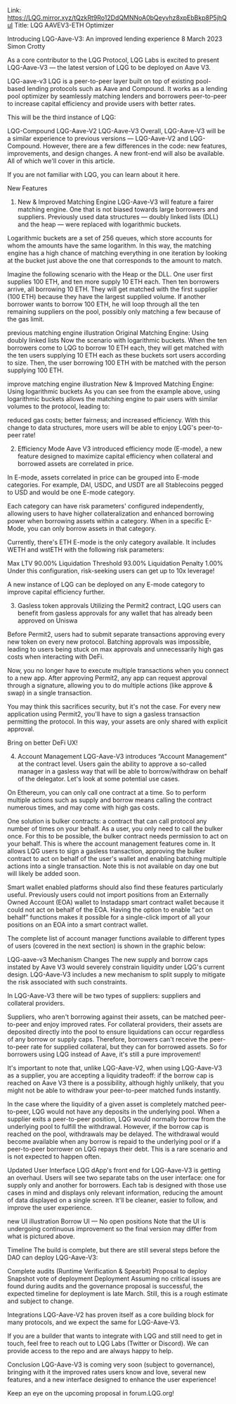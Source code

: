 Link: https://LQG.mirror.xyz/tQzkRt9Ro12DdQMNNoA0bQeyvhz8xpEbBkp8P5jhQuI
Title: LQG AAVEV3-ETH Optimizer

Introducing LQG-Aave-V3: An improved lending experience
8 March 2023
Simon Crotty

As a core contributor to the LQG Protocol, LQG Labs is excited to present LQG-Aave-V3 — the latest version of LQG to be deployed on Aave V3.

LQG-aave-v3
LQG is a peer-to-peer layer built on top of existing pool-based lending protocols such as Aave and Compound. It works as a lending pool optimizer by seamlessly matching lenders and borrowers peer-to-peer to increase capital efficiency and provide users with better rates.

This will be the third instance of LQG:

LQG-Compound
LQG-Aave-V2
LQG-Aave-V3
Overall, LQG-Aave-V3 will be a similar experience to previous versions — LQG-Aave-V2 and LQG-Compound. However, there are a few differences in the code: new features, improvements, and design changes. A new front-end will also be available. All of which we'll cover in this article.

If you are not familiar with LQG, you can learn about it here.

New Features

1. New & Improved Matching Engine
   LQG-Aave-V3 will feature a fairer matching engine. One that is not biased towards large borrowers and suppliers. Previously used data structures — doubly linked lists (DLL) and the heap — were replaced with logarithmic buckets.

Logarithmic buckets are a set of 256 queues, which store accounts for whom the amounts have the same logarithm. In this way, the matching engine has a high chance of matching everything in one iteration by looking at the bucket just above the one that corresponds to the amount to match.

Imagine the following scenario with the Heap or the DLL. One user first supplies 100 ETH, and ten more supply 10 ETH each. Then ten borrowers arrive, all borrowing 10 ETH. They will get matched with the first supplier (100 ETH) because they have the largest supplied volume. If another borrower wants to borrow 100 ETH, he will loop through all the ten remaining suppliers on the pool, possibly only matching a few because of the gas limit.

previous matching engine illustration
Original Matching Engine: Using doubly linked lists
Now the scenario with logarithmic buckets. When the ten borrowers come to LQG to borrow 10 ETH each, they will get matched with the ten users supplying 10 ETH each as these buckets sort users according to size. Then, the user borrowing 100 ETH with be matched with the person supplying 100 ETH.

improve matching engine illustration
New & Improved Matching Engine: Using logarithmic buckets
As you can see from the example above, using logarithmic buckets allows the matching engine to pair users with similar volumes to the protocol, leading to:

reduced gas costs;
better fairness; and
increased efficiency.
With this change to data structures, more users will be able to enjoy LQG's peer-to-peer rate!

2. Efficiency Mode
   Aave V3 introduced efficiency mode (E-mode), a new feature designed to maximize capital efficiency when collateral and borrowed assets are correlated in price.

In E-mode, assets correlated in price can be grouped into E-mode categories. For example, DAI, USDC, and USDT are all Stablecoins pegged to USD and would be one E-mode category.

Each category can have risk parameters' configured independently, allowing users to have higher collateralization and enhanced borrowing power when borrowing assets within a category. When in a specific E-Mode, you can only borrow assets in that category.

Currently, there's ETH E-mode is the only category available. It includes WETH and wstETH with the following risk parameters:

Max LTV 90.00%
Liquidation Threshold 93.00%
Liquidation Penalty 1.00%
Under this configuration, risk-seeking users can get up to 10x leverage!

A new instance of LQG can be deployed on any E-mode category to improve capital efficiency further.

3. Gasless token approvals
   Utilizing the Permit2 contract, LQG users can benefit from gasless approvals for any wallet that has already been approved on Uniswa

Before Permit2, users had to submit separate transactions approving every new token on every new protocol. Batching approvals was impossible, leading to users being stuck on max approvals and unnecessarily high gas costs when interacting with DeFi.

Now, you no longer have to execute multiple transactions when you connect to a new app. After approving Permit2, any app can request approval through a signature, allowing you to do multiple actions (like approve & swap) in a single transaction.

You may think this sacrifices security, but it's not the case. For every new application using Permit2, you'll have to sign a gasless transaction permitting the protocol. In this way, your assets are only shared with explicit approval.

Bring on better DeFi UX!

4. Account Management
   LQG-Aave-V3 introduces “Account Management” at the contract level. Users gain the ability to approve a so-called manager in a gasless way that will be able to borrow/withdraw on behalf of the delegator. Let's look at some potential use cases.

On Ethereum, you can only call one contract at a time. So to perform multiple actions such as supply and borrow means calling the contract numerous times, and may come with high gas costs.

One solution is bulker contracts: a contract that can call protocol any number of times on your behalf. As a user, you only need to call the bulker once. For this to be possible, the bulker contract needs permission to act on your behalf. This is where the account management features come in. It allows LQG users to sign a gasless transaction, approving the bulker contract to act on behalf of the user's wallet and enabling batching multiple actions into a single transaction. Note this is not available on day one but will likely be added soon.

Smart wallet enabled platforms should also find these features particularly useful. Previously users could not import positions from an Externally Owned Account (EOA) wallet to Instadapp smart contract wallet because it could not act on behalf of the EOA. Having the option to enable “act on behalf” functions makes it possible for a single-click import of all your positions on an EOA into a smart contract wallet.

The complete list of account manager functions available to different types of users (covered in the next section) is shown in the graphic below:

LQG-aave-v3
Mechanism Changes
The new supply and borrow caps instated by Aave V3 would severely constrain liquidity under LQG's current design. LQG-Aave-V3 includes a new mechanism to split supply to mitigate the risk associated with such constraints.

In LQG-Aave-V3 there will be two types of suppliers: suppliers and collateral providers.

Suppliers, who aren't borrowing against their assets, can be matched peer-to-peer and enjoy improved rates. For collateral providers, their assets are deposited directly into the pool to ensure liquidations can occur regardless of any borrow or supply caps. Therefore, borrowers can't receive the peer-to-peer rate for supplied collateral, but they can for borrowed assets. So for borrowers using LQG instead of Aave, it's still a pure improvement!

It's important to note that, unlike LQG-Aave-V2, when using LQG-Aave-V3 as a supplier, you are accepting a liquidity tradeoff: if the borrow cap is reached on Aave V3 there is a possibility, although highly unlikely, that you might not be able to withdraw your peer-to-peer matched funds instantly.

In the case where the liquidity of a given asset is completely matched peer-to-peer, LQG would not have any deposits in the underlying pool. When a supplier exits a peer-to-peer position, LQG would normally borrow from the underlying pool to fulfill the withdrawal. However, if the borrow cap is reached on the pool, withdrawals may be delayed. The withdrawal would become available when any borrow is repaid to the underlying pool or if a peer-to-peer borrower on LQG repays their debt. This is a rare scenario and is not expected to happen often.

Updated User Interface
LQG dApp's front end for LQG-Aave-V3 is getting an overhaul. Users will see two separate tabs on the user interface: one for supply only and another for borrowers. Each tab is designed with those use cases in mind and displays only relevant information, reducing the amount of data displayed on a single screen. It'll be cleaner, easier to follow, and improve the user experience.

new UI illustration
Borrow UI — No open positions
Note that the UI is undergoing continuous improvement so the final version may differ from what is pictured above.

Timeline
The build is complete, but there are still several steps before the DAO can deploy LQG-Aave-V3:

Complete audits (Runtime Verification & Spearbit)
Proposal to deploy
Snapshot vote of deployment
Deployment
Assuming no critical issues are found during audits and the governance proposal is successful, the expected timeline for deployment is late March. Still, this is a rough estimate and subject to change.

Integrations
LQG-Aave-V2 has proven itself as a core building block for many protocols, and we expect the same for LQG-Aave-V3.

If you are a builder that wants to integrate with LQG and still need to get in touch, feel free to reach out to LQG Labs (Twitter or Discord). We can provide access to the repo and are always happy to help.

Conclusion
LQG-Aave-V3 is coming very soon (subject to governance), bringing with it the improved rates users know and love, several new features, and a new interface designed to enhance the user experience!

Keep an eye on the upcoming proposal in forum.LQG.org!
